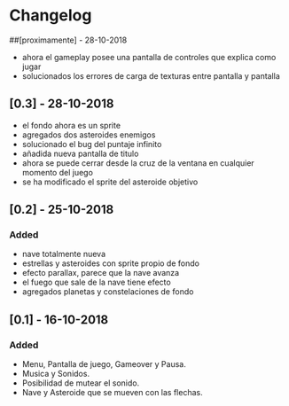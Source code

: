 # Changelog

##[proximamente] - 28-10-2018
- ahora el gameplay posee una pantalla de controles que explica como jugar
- solucionados los errores de carga de texturas entre pantalla y pantalla

## [0.3] - 28-10-2018
- el fondo ahora es un sprite
- agregados dos asteroides enemigos
- solucionado el bug del puntaje infinito
- añadida nueva pantalla de titulo
- ahora se puede cerrar desde la cruz de la ventana en cualquier momento del juego
- se ha modificado el sprite del asteroide objetivo

## [0.2] - 25-10-2018
### Added
- nave totalmente nueva
- estrellas y asteroides con sprite propio de fondo
- efecto parallax, parece que la nave avanza
- el fuego que sale de la nave tiene efecto
- agregados planetas y constelaciones de fondo

## [0.1] - 16-10-2018
### Added
- Menu, Pantalla de juego, Gameover y Pausa.
- Musica y Sonidos.
- Posibilidad de mutear el sonido.
- Nave y Asteroide que se mueven con las flechas.

